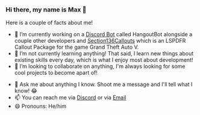 ### Hi there, my name is Max 👋

<!--
**maxplayle04/maxplayle04** is a ✨ _special_ ✨ repository because its `README.md` (this file) appears on your GitHub profile.
-->

Here is a couple of facts about me!

- 🔭 I’m currently working on a [Discord Bot](https://maxplayledev.org/hangoutbot) called HangoutBot alongside a couple other developers and [Section136Callouts](https://maxplayledev.org/section136callouts) which is an LSPDFR Callout Package for the game Grand Theft Auto V.
- 🌱 I’m not currently learning anything! That said, I learn new things about existing skills every day, which is what I enjoy most about development!
- 👯 I’m looking to collaborate on anything, I'm always looking for some cool projects to become apart of!
<!-- - 🤔 I’m looking for help with --> 
- 💬 Ask me about anything I know. Shoot me a message and I'll tell what I know! 😂
- 📫 You can reach me via [Discord](https://dsc.gg/maxshangout) or via [Email](mailto:maxplayle20@gmail.com)
- 😄 Pronouns: He/him
